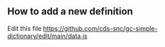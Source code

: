 ## How to add a new definition

Edit this file https://github.com/cds-snc/gc-simple-dictionary/edit/main/data.js
